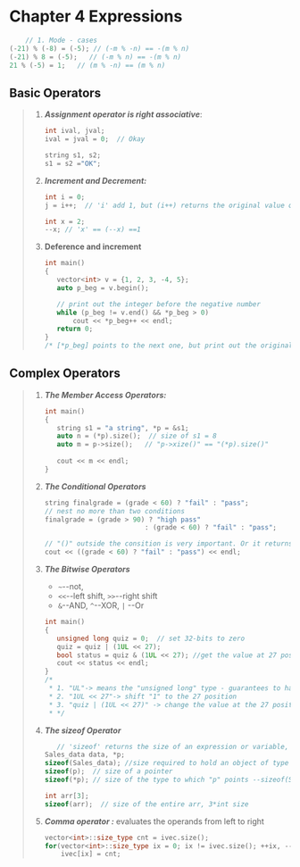 # Chapter 4 Expressions

```  c++
	// 1. Mode - cases
(-21) % (-8) = (-5); // (-m % -n) == -(m % n)
(-21) % 8 = (-5);   // (-m % n) == -(m % n)
21 % (-5) = 1;   // (m % -n) == (m % n) 
```

## Basic Operators

> 1. ***Assignment operator is right associative***: 
>
>    ```c++
>    int ival, jval;
>    ival = jval = 0;  // Okay
>    
>    string s1, s2;
>    s1 = s2 ="OK";
>    ```
>
> 2. ***Increment and Decrement:***
>
>    ```c++
>    int i = 0;
>    j = i++;  // 'i' add 1, but (i++) returns the original value of 'i'->'j'=1
>    
>    int x = 2;
>    --x; // 'x' == (--x) ==1
>    ```
>
> 3. **Deference and increment**
>
>    ```c++
>    int main()
>    {
>    	vector<int> v = {1, 2, 3, -4, 5};
>    	auto p_beg = v.begin();
>    
>    	// print out the integer before the negative number
>    	while (p_beg != v.end() && *p_beg > 0)
>    		cout << *p_beg++ << endl;
>    	return 0;
>    }
>    /* [*p_beg] points to the next one, but print out the original one*/
>    ```

## Complex Operators

> 1. ***The Member Access Operators:***
>
>    ```c++
>    int main()
>    {
>    	string s1 = "a string", *p = &s1;
>    	auto n = (*p).size();  // size of s1 = 8
>    	auto m = p->size();   // "p->xize()" == "(*p).size()"
>        
>    	cout << m << endl;
>    }
>    ```
>
> 2. ***The Conditional Operators***
>
>    ```c++
>    string finalgrade = (grade < 60) ? "fail" : "pass";
>    // nest no more than two conditions
>    finalgrade = (grade > 90) ? "high pass"
>        					  : (grade < 60) ? "fail" : "pass";
>    
>    // "()" outside the consition is very important. Or it returns 0/1.    
>    cout << ((grade < 60) ? "fail" : "pass") << endl;                         
>    ```
>
> 3. ***The Bitwise Operators***
>
>    - `~`--not, 
>    - `<<`--left shift, `>>`--right shift
>    - `&`--AND,  `^`--XOR, `|` --Or
>
>    ```c++
>    int main()
>    {
>    	unsigned long quiz = 0;  // set 32-bits to zero
>    	quiz = quiz | (1UL << 27); 
>    	bool status = quiz & (1UL << 27); //get the value at 27 position
>    	cout << status << endl;
>    }
>    /*
>     * 1. "UL"-> means the "unsigned long" type - guarantees to have 32bits
>     * 2. "1UL << 27"-> shift "1" to the 27 position
>     * 3. "quiz | (1UL << 27)" -> change the value at the 27 position 
>     * */
>    ```
>
> 4. ***The sizeof Operator***
>
>    ```c++
>    	// 'sizeof' returns the size of an expression or variable, in byte
>    Sales_data data, *p;
>    sizeof(Sales_data); //size required to hold an object of type "Sales_data";
>    sizeof(p);  // size of a pointer
>    sizeof(*p); // size of the type to which "p" points --sizeof(Sales_data)
>    
>    int arr[3];
>    sizeof(arr);  // size of the entire arr, 3*int size
>    ```
>
> 5. ***Comma operator :*** evaluates the operands from left to right
>
>    ```c++
>    vector<int>::size_type cnt = ivec.size();
>    for(vector<int>::size_type ix = 0; ix != ivec.size(); ++ix, --cnt)
>        ivec[ix] = cnt;
>    ```



